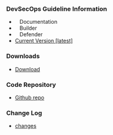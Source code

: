 ### DevSecOps Guideline Information
* <i class="fas fa-book" style="font-size: 1.2em; color:#233e81;"></i><span style="font-size:1.0em;padding-left:12px;">Documentation</span>
* <i class="fas fa-toolbox" style="font-size: 1.2em; color:#233e81;"></i><span style="font-size:1.0em;padding-left:12px;">Builder</span>
* <i class="fas fa-shield-alt" style="font-size: 1.2em; color:#233e81;"></i><span style="font-size:1.0em;padding-left:12px;">Defender</span>
* [Current Version [latest]](latest/)

### Downloads
* [Download](https://github.com/OWASP/DevSecOpsGuideline/releases)

### Code Repository
* [Github repo](https://github.com/OWASP/DevSecOpsGuideline)

### Change Log
* [changes](https://github.com/OWASP/DevSecOpsGuideline/releases)
